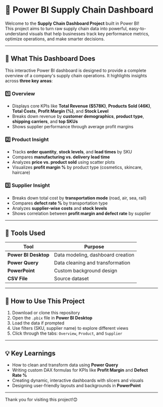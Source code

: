 # 🚚 Power BI Supply Chain Dashboard

Welcome to the **Supply Chain Dashboard Project** built in Power BI!  
This project aims to turn raw supply chain data into powerful, easy-to-understand visuals that help businesses track key performance metrics, optimize operations, and make smarter decisions.

---

## 📌 What This Dashboard Does

This interactive Power BI dashboard is designed to provide a complete overview of a company's supply chain operations. It highlights insights across **three key areas**:

### 1️⃣ Overview
- Displays core KPIs like **Total Revenue ($578K)**, **Products Sold (46K)**, **Total Costs**, **Profit Margin (%)**, and **Stock Level**
- Breaks down revenue by **customer demographics**, **product type**, **shipping carriers**, and **top SKUs**
- Shows supplier performance through average profit margins

### 2️⃣ Product Insight
- Tracks **order quantity**, **stock levels**, and **lead times** by SKU
- Compares **manufacturing vs. delivery lead time**
- Analyzes **price vs. product sold** using scatter plots
- Visualizes **profit margin %** by product type (cosmetics, skincare, haircare)

### 3️⃣ Supplier Insight
- Breaks down total cost by **transportation mode** (road, air, sea, rail)
- Compares **defect rate %** by transportation type
- Analyzes **supplier-wise costs** and **stock levels**
- Shows correlation between **profit margin and defect rate** by supplier

---

## 🧰 Tools Used

| Tool | Purpose |
|------|---------|
| **Power BI Desktop** | Data modeling, dashboard creation |
| **Power Query** | Data cleaning and transformation |
| **PowerPoint** | Custom background design |
| **CSV File** | Source dataset |

---

## 🚀 How to Use This Project

1. Download or clone this repository
2. Open the `.pbix` file in **Power BI Desktop**
3. Load the data if prompted
4. Use filters (SKU, supplier name) to explore different views
5. Click through the tabs: `Overview`, `Product`, and `Supplier`

---

## 💡 Key Learnings

- How to clean and transform data using **Power Query**
- Writing custom DAX formulas for KPIs like **Profit Margin** and **Defect Rate %**
- Creating dynamic, interactive dashboards with slicers and visuals
- Designing user-friendly layouts and backgrounds in **PowerPoint**

---

Thank you for visiting this project!😊
